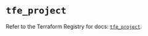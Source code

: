 # `tfe_project`

Refer to the Terraform Registry for docs: [`tfe_project`](https://registry.terraform.io/providers/hashicorp/tfe/0.68.2/docs/resources/project).
